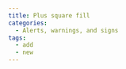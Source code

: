 ```yaml
---
title: Plus square fill
categories:
  - Alerts, warnings, and signs
tags:
  - add
  - new
---
```

